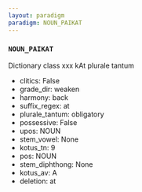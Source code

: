 ```yaml
---
layout: paradigm
paradigm: NOUN_PAIKAT
---
```

### ` NOUN_PAIKAT `

Dictionary class xxx kAt plurale tantum
* clitics: False
* grade_dir: weaken
* harmony: back
* suffix_regex: at
* plurale_tantum: obligatory
* possessive: False
* upos: NOUN
* stem_vowel: None
* kotus_tn: 9
* pos: NOUN
* stem_diphthong: None
* kotus_av: A
* deletion: at
